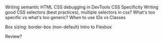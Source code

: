 Writing semantic HTML
CSS debugging in DevTools
CSS Specificity
Writing good CSS selectors (best practices), multiple selectors in css?
What's too specific vs what's too generic?
When to use IDs vs Classes

Box sizing: border-box (non-default)
Intro to Flexbox

Review?